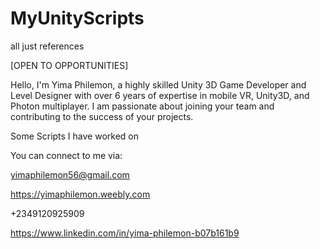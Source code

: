 # MyUnityScripts 
all just references

[OPEN TO OPPORTUNITIES]

Hello, I'm Yima Philemon, a highly skilled Unity 3D Game Developer and Level Designer with over 6 years of expertise in mobile VR, Unity3D, and Photon multiplayer. I am passionate about joining your team and contributing to the success of your projects.

Some Scripts I have worked on

You can connect to me via:

yimaphilemon56@gmail.com

https://yimaphilemon.weebly.com

+2349120925909

https://www.linkedin.com/in/yima-philemon-b07b161b9
